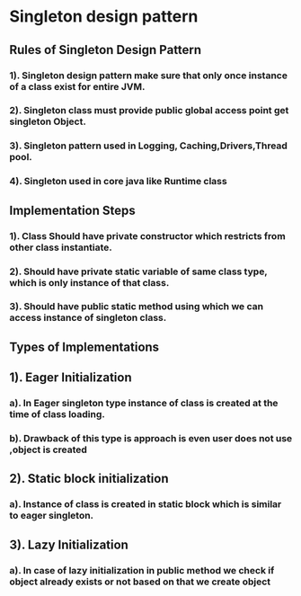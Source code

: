 # Singleton design pattern

## Rules of Singleton Design Pattern

### 1). Singleton design pattern make sure that only once instance of a class exist for entire JVM.
### 2). Singleton class must provide public global access point get singleton Object.
### 3). Singleton pattern used in Logging, Caching,Drivers,Thread pool.
### 4). Singleton used in core java like Runtime class

## Implementation Steps
### 1). Class Should have private constructor which restricts from other class instantiate.
### 2). Should have private static variable of same class type, which is only instance of that class.
### 3). Should have public static method using which we can access instance of singleton class.

## Types of Implementations
## 1). Eager Initialization 
### a). In Eager singleton type instance of class is created at the time of class loading.
### b). Drawback of this type is approach is even user does not use ,object is created

## 2). Static block initialization
### a). Instance of class is created in static block which is similar to eager singleton.

## 3). Lazy Initialization
### a). In case of lazy initialization in public method we check if object already exists or not based on that we create object

